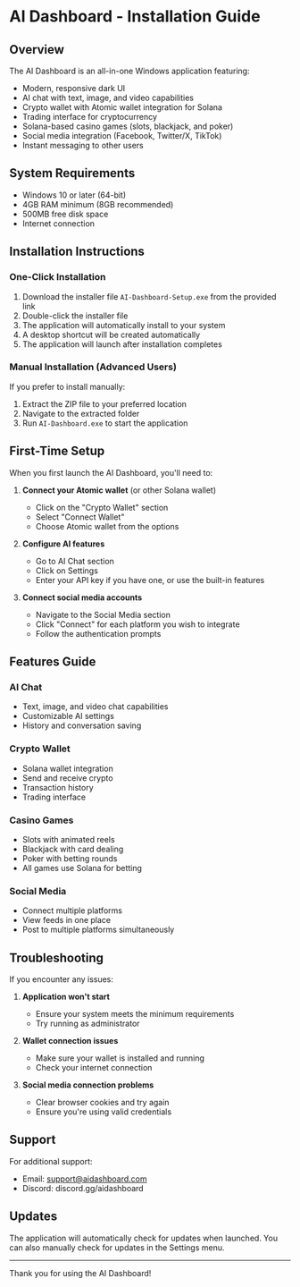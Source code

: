 # AI Dashboard - Installation Guide

## Overview

The AI Dashboard is an all-in-one Windows application featuring:

- Modern, responsive dark UI
- AI chat with text, image, and video capabilities
- Crypto wallet with Atomic wallet integration for Solana
- Trading interface for cryptocurrency
- Solana-based casino games (slots, blackjack, and poker)
- Social media integration (Facebook, Twitter/X, TikTok)
- Instant messaging to other users

## System Requirements

- Windows 10 or later (64-bit)
- 4GB RAM minimum (8GB recommended)
- 500MB free disk space
- Internet connection

## Installation Instructions

### One-Click Installation

1. Download the installer file `AI-Dashboard-Setup.exe` from the provided link
2. Double-click the installer file
3. The application will automatically install to your system
4. A desktop shortcut will be created automatically
5. The application will launch after installation completes

### Manual Installation (Advanced Users)

If you prefer to install manually:

1. Extract the ZIP file to your preferred location
2. Navigate to the extracted folder
3. Run `AI-Dashboard.exe` to start the application

## First-Time Setup

When you first launch the AI Dashboard, you'll need to:

1. **Connect your Atomic wallet** (or other Solana wallet)
   - Click on the "Crypto Wallet" section
   - Select "Connect Wallet"
   - Choose Atomic wallet from the options

2. **Configure AI features**
   - Go to AI Chat section
   - Click on Settings
   - Enter your API key if you have one, or use the built-in features

3. **Connect social media accounts**
   - Navigate to the Social Media section
   - Click "Connect" for each platform you wish to integrate
   - Follow the authentication prompts

## Features Guide

### AI Chat
- Text, image, and video chat capabilities
- Customizable AI settings
- History and conversation saving

### Crypto Wallet
- Solana wallet integration
- Send and receive crypto
- Transaction history
- Trading interface

### Casino Games
- Slots with animated reels
- Blackjack with card dealing
- Poker with betting rounds
- All games use Solana for betting

### Social Media
- Connect multiple platforms
- View feeds in one place
- Post to multiple platforms simultaneously

## Troubleshooting

If you encounter any issues:

1. **Application won't start**
   - Ensure your system meets the minimum requirements
   - Try running as administrator

2. **Wallet connection issues**
   - Make sure your wallet is installed and running
   - Check your internet connection

3. **Social media connection problems**
   - Clear browser cookies and try again
   - Ensure you're using valid credentials

## Support

For additional support:
- Email: support@aidashboard.com
- Discord: discord.gg/aidashboard

## Updates

The application will automatically check for updates when launched. You can also manually check for updates in the Settings menu.

---

Thank you for using the AI Dashboard!
